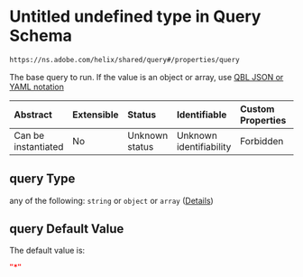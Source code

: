# Untitled undefined type in Query Schema

```txt
https://ns.adobe.com/helix/shared/query#/properties/query
```

The base query to run. If the value is an object or array, use [QBL JSON or YAML notation](https://github.com/adobe/helix-querybuilder#as-json-or-yaml)

| Abstract            | Extensible | Status         | Identifiable            | Custom Properties | Additional Properties | Access Restrictions | Defined In                                                      |
| :------------------ | :--------- | :------------- | :---------------------- | :---------------- | :-------------------- | :------------------ | :-------------------------------------------------------------- |
| Can be instantiated | No         | Unknown status | Unknown identifiability | Forbidden         | Allowed               | none                | [query.schema.json\*](query.schema.json "open original schema") |

## query Type

any of the following: `string` or `object` or `array` ([Details](query-properties-query.md))

## query Default Value

The default value is:

```json
"*"
```
